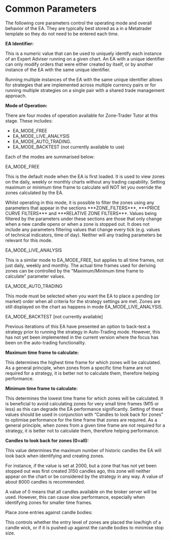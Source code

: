 # Common Parameters

The following core parameters control the operating mode and overall behavior of the EA. They are typically best stored as a in a Metatrader template so they do not need to be entered each time.

**EA Identifier:**

This is a numeric value that can be used to uniquely identify each instance of an Expert Adviser running on a given chart. An EA with a unique identifier can only modify orders that were either created by itself, or by another instance of the EA with the same unique identifier.

Running multiple instances of the EA with the same unique identifier allows for strategies that are implemented across multiple currency pairs or for running multiple strategies on a single pair with a shared trade management approach.

**Mode of Operation:**

There are four modes of operation available for Zone-Trader Tutor at this stage. These includes:

* EA\_MODE\_FREE 
* EA\_MODE\_LIVE\_ANALYSIS 
* EA\_MODE\_AUTO\_TRADING. 
* EA\_MODE\_BACKTEST \(not currently available to use\)

Each of the modes are summarised below:

EA\_MODE\_FREE

This is the default mode when the EA is first loaded. It is used to view zones on the daily, weekly or monthly charts without any trading capability. Setting maximum or minimum time frame to calculate will NOT let you override the zones calculated by the EA.

Whilst operating in this mode, it is possible to filter the zones using any parameters that appear in the sections \*\*\*ZONE\_FILTERS\*\*\*, \*\*\*PRICE CURVE FILTERS\*\*\* and \*\*\*RELATIVE ZONE FILTERS\*\*\*. Values being filtered by the parameters under these sections are those that only change when a new candle opens or when a zone is stopped out. It does not include any parameters filtering values that change every tick \(e.g. values of technical indicators, time of day\). Neither will any trading parameters be relevant for this mode.

EA\_MODE\_LIVE\_ANALYSIS

This is a similar mode to EA\_MODE\_FREE, but applies to all time frames, not just daily,  weekly and monthly. The actual time frames used for deriving zones can be controlled by the "Maximum/Minimum time frame to calculate" parameter values.

EA\_MODE\_AUTO\_TRADING

This mode must be selected when you want the EA to place a pending \(or market\) order when all criteria for the strategy settings are met. Zones are still displayed on the chart as happens in mode EA\_MODE\_LIVE\_ANALYSIS.

EA\_MODE\_BACKTEST  \[not currently available\]

Previous iterations of this EA have presented an option to back-test a strategy prior to running the strategy in Auto-Trading mode. However, this has not yet been implemented in the current version where the focus has been on the auto-trading functionality.

**Maximum time frame to calculate:**

This determines the highest time frame for which zones will be calculated. As a general principle, when zones from a specific time frame are not required for a strategy, it is better not to calculate them, therefore helping performance.

**Minimum time frame to calculate:**

This determines the lowest time frame for which zones will be calculated. It is beneficial to avoid calculating zones for very small time frames \(M15 or less\) as this can degrade the EA performance significantly. Setting of these values should be used in conjunction with “Candles to look back for zones” to optimise performance for the time frame that zones are required. As a general principle, when zones from a given time frame are not required for a strategy, it is better not to calculate them, therefore helping performance.

**Candles to look back for zones \(0=all\):**

This value determines the maximum number of historic candles the EA will look back when identifying and creating zones.

For instance, if the value is set at 2000, but a zone that has not yet been stopped out was first created 3150 candles ago, this zone will neither appear on the chart or be considered by the strategy in any way. A value of about 8000 candles is recommended.

A value of 0 means that all candles available on the broker server will be used. However, this can cause slow performance, especially when identifying zones for smaller time frames.

Place zone entries against candle bodies:

This controls whether the entry level of zones are placed the low/high of a candle wick, or if it is pushed up against the candle bodies to minimise stop size.

